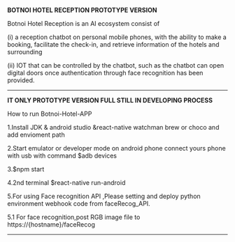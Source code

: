 **BOTNOI HOTEL RECEPTION PROTOTYPE VERSION**

Botnoi Hotel Reception is an AI ecosystem consist of

  (i) a reception chatbot on personal mobile phones, with the ability to make a booking, facilitate the check-in, and retrieve information  of the hotels and surrounding 

  (ii) IOT that can be controlled by the chatbot, such as the chatbot can open digital doors once authentication through face recognition   has been provided.
*******************************************************************************************************************************************
**IT ONLY PROTOTYPE VERSION FULL STILL IN DEVELOPING PROCESS**

How to run Botnoi-Hotel-APP

1.Install JDK & android studio &react-native watchman brew or choco and add envioment path 

2.Start emulator or developer mode on android phone connect yours phone with usb with command $adb devices

3.$npm start

4.2nd terminal $react-native run-android

5.For using Face recognition API ,Please setting and deploy python environment webhook code from faceRecog_API.

5.1 For face recognition,post RGB image file to https://{hostname}/faceRecog
*******************************************************************************************************************************************


